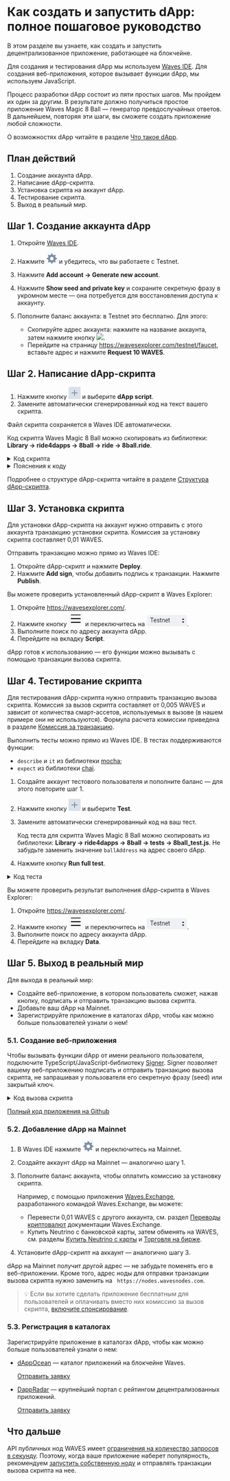 # Как создать и запустить dApp: полное пошаговое руководство

В этом разделе вы узнаете, как создать и запустить децентрализованное приложение, работающее на блокчейне.

Для создания и тестирования dApp мы используем [Waves IDE](https://ide.wavesplatform.com/). Для создания веб-приложения, которое вызывает функции dApp, мы используем JavaScript.

Процесс разработки dApp состоит из пяти простых шагов. Мы пройдем их один за другим. В результате должно получиться простое приложение Waves Magic 8 Ball — генератор превдослучайных ответов. В дальнейшем, повторяя эти шаги, вы сможете создать приложение любой сложности.

О возможностях dApp читайте в разделе [Что такое dApp](/ru/building-apps/smart-contracts/what-is-dapp).

## План действий

1. Создание аккаунта dApp.
2. Написание dApp-скрипта.
3. Установка скрипта на аккаунт dApp.
4. Тестирование скрипта.
5. Выход в реальный мир.

## Шаг 1. Создание аккаунта dApp

1. Откройте [Waves IDE](https://ide.wavesplatform.com/).
2. Нажмите ![](./_assets/ide-settings.png) и убедитесь, что вы работаете с Testnet.
3. Нажмите **Add account → Generate new account**.
4. Нажмите **Show seed and private key** и сохраните секретную фразу в укромном месте — она потребуется для восстановления доступа к аккаунту.
5. Пополните баланс аккаунта: в Testnet это бесплатно. Для этого:

   * Скопируйте адрес аккаунта: нажмите на название аккаунта, затем нажмите кнопку ![](./_assets/сopy-button.png).
   * Перейдите на страницу <https://wavesexplorer.com/testnet/faucet>, вставьте адрес и нажмите **Request 10 WAVES**.

## Шаг 2. Написание dApp-скрипта

1. Нажмите кнопку ![](./_assets/add-script-button.png) и выберите **dApp script**.
2. Замените автоматически сгенерированный код на текст вашего скрипта.

Файл скрипта сохраняется в Waves IDE автоматически.

Код скрипта Waves Magic 8 Ball можно скопировать из библиотеки: **Library → ride4dapps → 8ball → ride → 8ball.ride**.

<details><summary>Код скрипта</summary>
<p>
<code>
{-# STDLIB_VERSION 3 #-}<br>
{-# CONTENT_TYPE DAPP #-}<br>
{-# SCRIPT_TYPE ACCOUNT #-}<br>
<br>
let answersCount = 20<br>
let answers = <br>
&nbsp;&nbsp;&nbsp;&nbsp;["It is certain.",<br>
&nbsp;&nbsp;&nbsp;&nbsp;"It is decidedly so.",<br>
&nbsp;&nbsp;&nbsp;&nbsp;"Without a doubt.",<br>
&nbsp;&nbsp;&nbsp;&nbsp;"Yes - definitely.",<br>
&nbsp;&nbsp;&nbsp;&nbsp;"You may rely on it.",<br>
&nbsp;&nbsp;&nbsp;&nbsp;"As I see it, yes.",<br>
&nbsp;&nbsp;&nbsp;&nbsp;"Most likely.",<br>
&nbsp;&nbsp;&nbsp;&nbsp;"Outlook good.",<br>
&nbsp;&nbsp;&nbsp;&nbsp;"Yes.",<br>
&nbsp;&nbsp;&nbsp;&nbsp;"Signs point to yes.",<br>
&nbsp;&nbsp;&nbsp;&nbsp;"Reply hazy, try again.",<br>
&nbsp;&nbsp;&nbsp;&nbsp;"Ask again later.",<br>
&nbsp;&nbsp;&nbsp;&nbsp;"Better not tell you now.",<br>
&nbsp;&nbsp;&nbsp;&nbsp;"Cannot predict now.",<br>
&nbsp;&nbsp;&nbsp;&nbsp;"Concentrate and ask again.",<br>
&nbsp;&nbsp;&nbsp;&nbsp;"Don't count on it.",<br>
&nbsp;&nbsp;&nbsp;&nbsp;"My reply is no.",<br>
&nbsp;&nbsp;&nbsp;&nbsp;"My sources say no.",<br>
&nbsp;&nbsp;&nbsp;&nbsp;"Outlook not so good.",<br>
&nbsp;&nbsp;&nbsp;&nbsp;"Very doubtful."]<br>
<br>
func getAnswer(question: String, previousAnswer: String) = {<br>
&nbsp;&nbsp;&nbsp;&nbsp;let hash = sha256(toBytes(question + previousAnswer))<br>
&nbsp;&nbsp;&nbsp;&nbsp;let index = toInt(hash)<br>
&nbsp;&nbsp;&nbsp;&nbsp;answers[index % answersCount]<br>
}<br>
<br>
func getPreviousAnswer(address: String) = {<br>
&nbsp;&nbsp;&nbsp;&nbsp;match getString(this, address + "_a") {<br>
&nbsp;&nbsp;&nbsp;&nbsp;&nbsp;&nbsp;&nbsp;&nbsp;case a: String => a<br>
&nbsp;&nbsp;&nbsp;&nbsp;&nbsp;&nbsp;&nbsp;&nbsp;case _ => address<br>
&nbsp;&nbsp;&nbsp;&nbsp;}<br>
}<br>
<br>
@Callable(i)<br>
func tellme(question: String) = {<br>
&nbsp;&nbsp;&nbsp;&nbsp;let callerAddress = toBase58String(i.caller.bytes)<br>
&nbsp;&nbsp;&nbsp;&nbsp;let answer = getAnswer(question, getPreviousAnswer(callerAddress))<br>
<br>
&nbsp;&nbsp;&nbsp;&nbsp;WriteSet([<br>
&nbsp;&nbsp;&nbsp;&nbsp;&nbsp;&nbsp;&nbsp;&nbsp;DataEntry(callerAddress + "_q", question),<br>
&nbsp;&nbsp;&nbsp;&nbsp;&nbsp;&nbsp;&nbsp;&nbsp;DataEntry(callerAddress + "_a", answer)<br>
&nbsp;&nbsp;&nbsp;&nbsp;&nbsp;&nbsp;&nbsp;&nbsp;])<br>
}<br>
</code>

</p>
</details>

<details><summary>Пояснения к коду</summary>
<p>
dApp-скрипт должен начинаться с директив:<br>

<code>
{-# STDLIB_VERSION 3 #-}<br>
{-# CONTENT_TYPE DAPP #-}<br>
{-# SCRIPT_TYPE ACCOUNT #-}<br>
</code>

Между директивами и вызываемой функцией можно объявить переменные и вспомогательные функции.

Перед объявлением вызываемой функции нужно указать аннотацию `@Callable(i)`. Объект `i` содержит поля транзакции вызова скрипта, которые может использовать вызываемая функция. В нашем примере используется поле `i.caller.bytes` — адрес аккаунта пользователя, вызвавшего функцию.
</p>
</details>

Подробнее о структуре dApp-скрипта читайте в разделе [Структура dApp-скрипта](/ru/building-apps/smart-contracts/what-is-a-dapp#структура-dapp-скрипта).

## Шаг 3. Установка скрипта

Для установки dApp-скрипта на аккаунт нужно отправить с этого аккаунта транзакцию установки скрипта. Комиссия за установку скрипта составляет 0,01 WAVES.

Отправить транзакцию можно прямо из Waves IDE:

1. Откройте dApp-скрипт и нажмите **Deploy**.
2. Нажмите **Add sign**, чтобы добавить подпись к транзакции. Нажмите **Publish**.

Вы можете проверить установленный dApp-скрипт в Waves Explorer:

1. Откройте <https://wavesexplorer.com/>.
2. Нажмите кнопку ![](./_assets/settings.png) и переключитесь на ![](./_assets/testnet.png).
3. Выполните поиск по адресу аккаунта dApp.
4. Перейдите на вкладку **Script**.

dApp готов к использованию — его функции можно вызывать с помощью транзакции вызова скрипта.

## Шаг 4. Тестирование скрипта

Для тестирования dApp-скрипта нужно отправить транзакцию вызова скрипта. Комиссия за вызов скрипта составляет от 0,005 WAVES и зависит от количества смарт-ассетов, используемых в вызове (в нашем примере они не используются). Формула расчета комиссии приведена в разделе [Комиссия за транзакцию](/ru/blockchain/transaction/transaction-fee).

Выполнить тесты можно прямо из Waves IDE. В тестах поддерживаются функции:
* `describe` и `it` из библиотеки [mocha](https://mochajs.org/);
* `expect` из библиотеки [chai](https://www.chaijs.com/).

1. Создайте аккаунт тестового пользователя и пополните баланс — для этого повторите шаг 1.
2. Нажмите кнопку ![](./_assets/add-script-button.png) и выберите **Test**.
3. Замените автоматически сгенерированный код на ваш тест.

   Код теста для скрипта Waves Magic 8 Ball можно скопировать из библиотеки: **Library → ride4dapps → 8ball → tests → 8ball_test.js**. Не забудьте заменить значение `ballAddress` на адрес своего dApp.

4. Нажмите кнопку **Run full test**.

<details><summary>Код теста</summary>
<p>
<code>
describe('8 ball', () => {<br>
&nbsp;&nbsp;&nbsp;&nbsp;const ballAddress = "3N27HUMt4ddx2X7foQwZRmpFzg5PSzLrUgU"<br>
&nbsp;&nbsp;&nbsp;&nbsp;const question = "Test" + Date.now()<br>
&nbsp;&nbsp;&nbsp;&nbsp;const tx = invokeScript({fee: 500000, dApp: ballAddress, call:{function:"tellme", args:[{"type": "string", "value": question}]}, payment: null})<br>
<br>
&nbsp;&nbsp;&nbsp;&nbsp;it('Tx is mined in block', async function(){<br>
&nbsp;&nbsp;&nbsp;&nbsp;&nbsp;&nbsp;&nbsp;&nbsp;await broadcast(tx)<br>
&nbsp;&nbsp;&nbsp;&nbsp;&nbsp;&nbsp;&nbsp;&nbsp;await waitForTx(tx.id)<br>
&nbsp;&nbsp;&nbsp;&nbsp;})<br>
<br>
&nbsp;&nbsp;&nbsp;&nbsp;it('Question is in ball', async function(){<br>
&nbsp;&nbsp;&nbsp;&nbsp;&nbsp;&nbsp;&nbsp;&nbsp;await accountDataByKey(address()+"_q", ballAddress)<br>
&nbsp;&nbsp;&nbsp;&nbsp;&nbsp;&nbsp;&nbsp;&nbsp;&nbsp;&nbsp;&nbsp;&nbsp;.then(reslove => expect(reslove.value).to.equal(question))<br>
&nbsp;&nbsp;&nbsp;&nbsp;})<br>
})<br>
</code>
</p>
</details>

Вы можете проверить результат выполнения dApp-скрипта в Waves Explorer:

1. Откройте <https://wavesexplorer.com/>.
2. Нажмите кнопку ![](./_assets/settings.png) и переключитесь на ![](./_assets/testnet.png).
3. Выполните поиск по адресу аккаунта dApp.
4. Перейдите на вкладку **Data**.

## Шаг 5. Выход в реальный мир

Для выхода в реальный мир:

* Создайте веб-приложение, в котором пользователь сможет, нажав кнопку, подписать и отправить транзакцию вызова скрипта.
* Добавьте ваш dApp на Mainnet.
* Зарегистрируйте приложение в каталогах dApp, чтобы как можно больше пользователей узнали о нем!

### 5.1. Создание веб-приложения

Чтобы вызывать функции dApp от имени реального пользователя, подключите TypeScript/JavaScript-библиотеку [Signer](/ru/building-apps/waves-api-and-sdk/client-libraries/signer). Signer позволяет вашему веб-приложению подписать и отправить транзакцию вызова скрипта, не запрашивая у пользователя его секретную фразу (seed) или закрытый ключ.

<details><summary>Код вызова скрипта</summary>
<p>
<code>
await signer.invoke({<br>
&nbsp;&nbsp;&nbsp;&nbsp;dApp: ballAddress,<br>
&nbsp;&nbsp;&nbsp;&nbsp;call: {<br>
&nbsp;&nbsp;&nbsp;&nbsp;&nbsp;&nbsp;&nbsp;&nbsp;function: "tellme",<br>
&nbsp;&nbsp;&nbsp;&nbsp;&nbsp;&nbsp;&nbsp;&nbsp;args:[{"type": "string", "value": question}]<br>
&nbsp;&nbsp;&nbsp;&nbsp;}<br>
}).broadcast();<br>
</code>
</p>
</details>

[Полный код приложения на Github](https://github.com/elenaili/waves8ball)

### 5.2. Добавление dApp на Mainnet

1. В Waves IDE нажмите ![](./_assets/ide-settings.png) и переключитесь на Mainnet.
2. Создайте аккаунт dApp на Mainnet — аналогично шагу 1.
3. Пополните баланс аккаунта, чтобы оплатить комиссию за установку скрипта.

   Например, с помощью приложения [Waves.Exchange](https://waves.exchange/), разработанного командой Waves.Exchange, вы можете:
   
   * Перевести 0,01 WAVES с другого аккаунта, см. раздел [Переводы криптовалют](https://docs.waves.exchange/ru/waves-exchange/waves-exchange-online-desktop/online-desktop-trs-gtw/online-desktop-trs-asset) документации Waves.Exchange.
   * Купить Neutrino с банковской карты, затем обменять на WAVES, см. разделы [Купить Neutrino с карты](https://docs.waves.exchange/ru/waves-exchange/waves-exchange-online-desktop/online-desktop-asset/online-desktop-staking#купить-neutrino-с-карты) и [Торговля на бирже](https://docs.waves.exchange/ru/waves-exchange/waves-exchange-online-desktop/online-desktop-trading).

4. Установите dApp-скрипт на аккаунт — аналогично шагу 3.

dApp на Mainnet получит другой адрес — не забудьте поменять его в веб-приложении. Кроме того, адрес ноды для отправки транзакции вызова скрипта нужно заменить на ` https://nodes.wavesnodes.com`.

> :bulb: Если вы хотите сделать приложение бесплатным для пользователей и оплачивать вместо них комиссию за вызов скрипта, [включите спонсирование](/ru/blockchain/waves-protocol/sponsored-fee).

### 5.3. Регистрация в каталогах

Зарегистрируйте приложение в каталогах dApp, чтобы как можно больше пользователей узнали о нем:

* [dAppOcean](https://www.dappocean.io) — каталог приложений на блокчейне Waves.

   [Отправить заявку](https://www.dappocean.io/ru/dapps/submit)

* [DappRadar](https://dappradar.com) — крупнейший портал с рейтингом децентрализованных приложений.

   [Отправить заявку](https://dappradar.com/submit-dapp)

## Что дальше

API публичных нод WAVES имеет [ограничения на количество запросов в секунду](/ru/waves-node/api-limitations-of-the-pool-of-public-nodes). Поэтому, когда ваше приложение наберет популярность, рекомендуем [запустить собственную ноду](/ru/waves-node/how-to-install-a-node/how-to-install-a-node) и отправлять транзакции вызова скрипта на нее.

